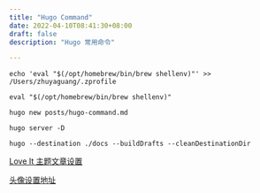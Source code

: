 ```yaml
---
title: "Hugo Command"
date: 2022-04-10T08:41:30+08:00
draft: false
description: "Hugo 常用命令"

---
```


<!--more-->

```shell
echo 'eval "$(/opt/homebrew/bin/brew shellenv)"' >> /Users/zhuyaguang/.zprofile

eval "$(/opt/homebrew/bin/brew shellenv)"

hugo new posts/hugo-command.md

hugo server -D

hugo --destination ./docs --buildDrafts --cleanDestinationDir 
```



[Love It 主题文章设置](https://hugoloveit.com/zh-cn/theme-documentation-basics/)

[头像设置地址](https://en.gravatar.com/emails/)




